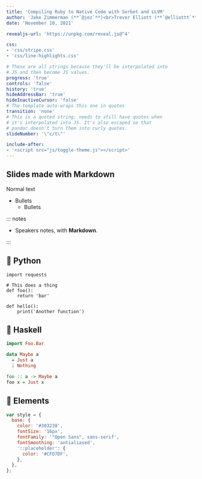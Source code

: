 ```yaml
---
title: 'Compiling Ruby to Native Code with Sorbet and LLVM'
author: 'Jake Zimmerman (**`@jez`**)<br>Trevor Elliott (**`@elliottt`**)'
date: 'November 10, 2021'

revealjs-url: 'https://unpkg.com/reveal.js@^4'

css:
- 'css/stripe.css'
- 'css/line-highlights.css'

# These are all strings because they'll be interpolated into
# JS and then become JS values.
progress: 'true'
controls: 'false'
history: 'true'
hideAddressBar: 'true'
hideInactiveCursor: 'false'
# The template auto-wraps this one in quotes
transition: 'none'
# This is a quoted string: needs to still have quotes when
# it's interpolated into JS. It's also escaped so that
# pandoc doesn't turn them into curly quotes.
slideNumber: '\"c/t\"'

include-after:
- '<script src="js/toggle-theme.js"></script>'
---
```


## Slides made with Markdown

Normal text

- Bullets
    - Bullets

::: notes

- Speakers notes, with **Markdown**.

:::

## 🐍 Python

```{.python .hl-1 .hl-4 .hl-5}
import requests

# This does a thing
def foo():
    return 'bar'

def hello():
    print('Another function')
```

## 🚀 Haskell

```haskell
import Foo.Bar

data Maybe a
  = Just a
  | Nothing

foo :: a -> Maybe a
foo x = Just x
```

## 🧭 Elements

```js
var style = {
  base: {
    color: '#303238',
    fontSize: '16px',
    fontFamily: '"Open Sans", sans-serif',
    fontSmoothing: 'antialiased',
    '::placeholder': {
      color: '#CFD7DF',
    },
  },
};
```

<!-- vim:tw=60
-->
